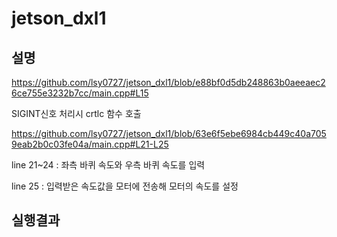# jetson_dxl1

## 설명

https://github.com/lsy0727/jetson_dxl1/blob/e88bf0d5db248863b0aeeaec26ce755e3232b7cc/main.cpp#L15

SIGINT신호 처리시 crtlc 함수 호출

https://github.com/lsy0727/jetson_dxl1/blob/63e6f5ebe6984cb449c40a7059eab2b0c03fe04a/main.cpp#L21-L25

line 21~24 : 좌측 바퀴 속도와 우측 바퀴 속도를 입력

line 25 : 입력받은 속도값을 모터에 전송해 모터의 속도를 설정

## 실행결과


